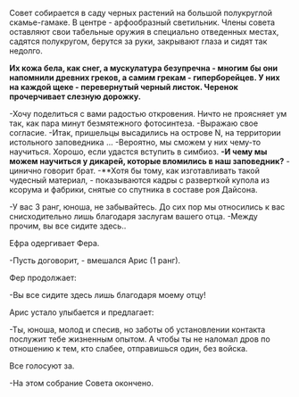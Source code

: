 Совет собирается в саду черных растений на большой полукруглой скамье-гамаке. В центре - арфообразный светильник. Члены совета оставляют свои табельные оружия в специально отведенных местах, садятся полукругом, берутся за руки, закрывают глаза и сидят так недолго.

**Их кожа бела, как снег, а мускулатура безупречна - многим бы они напомнили древних греков, а самим грекам - гиперборейцев. У них на каждой щеке - перевернутый черный листок. Черенок прочерчивает слезную дорожку.**

-Хочу поделиться с вами радостью откровения. Ничто не проясняет ум так, как пара минут безмятежного фотосинтеза. 
-Выражаю свое согласие.
-Итак, пришельцы высадились на острове N, на территории истольного заповедника ...
-Вероятно, мы сможем у них чему-то научиться. Хорошо, если удастся вступить в симбиоз.
**-И чему мы можем научиться у дикарей, которые вломились в наш заповедник?** - цинично говорит брат.
-**Хотя бы тому, как изготавливать такой чудесный материал, - показываются кадры с разверткой купола из ксорума и фабрики, снятые со спутника в составе роя Дайсона.

-У вас 3 ранг, юноша, не забывайтесь. До сих пор мы относились к вас снисходительно лишь благодаря заслугам вашего отца.
-Между прочим, вы все сидите здесь..

Ефра одергивает Фера.

-Пусть договорит, - вмешался Арис (1 ранг).

Фер продолжает:

-Вы все сидите здесь лишь благодаря моему отцу!

Арис устало улыбается и предлагает:

-Ты, юноша, молод и спесив, но заботы об установлении контакта послужит тебе жизненным опытом. А чтобы ты не наломал дров по отношению к тем, кто слабее, отправишься один, без войска.

Все голосуют за.

-На этом собрание Совета окончено.